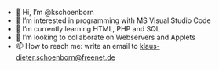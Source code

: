 - 👋 Hi, I’m @kschoenborn
- 👀 I’m interested in programming with MS Visual Studio Code
- 🌱 I’m currently learning HTML, PHP and SQL
- 💞️ I’m looking to collaborate on Webservers and Applets
- 📫 How to reach me: write an email to klaus-dieter.schoenborn@freenet.de

<!---
kschoenborn/kschoenborn is a ✨ special ✨ repository because its `README.md` (this file) appears on your GitHub profile.
You can click the Preview link to take a look at your changes.
--->

